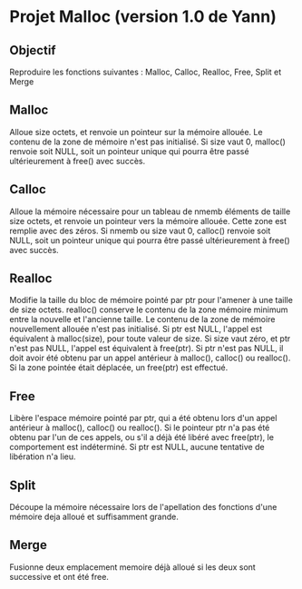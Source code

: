 # Projet Malloc (version 1.0 de Yann)
## Objectif
Reproduire les fonctions suivantes : Malloc, Calloc, Realloc, Free, Split et Merge
## Malloc
Alloue size octets, et renvoie un pointeur sur la mémoire allouée. Le contenu de la zone de mémoire n'est pas initialisé. Si size vaut 0, malloc() renvoie soit NULL, soit un pointeur unique qui pourra être passé ultérieurement à free() avec succès.
## Calloc
Alloue la mémoire nécessaire pour un tableau de nmemb éléments de taille size octets, et renvoie un pointeur vers la mémoire allouée. Cette zone est remplie avec des zéros. Si nmemb ou size vaut 0, calloc() renvoie soit NULL, soit un pointeur unique qui pourra être passé ultérieurement à free() avec succès.
## Realloc
Modifie la taille du bloc de mémoire pointé par ptr pour l'amener à une taille de size octets. realloc() conserve le contenu de la zone mémoire minimum entre la nouvelle et l'ancienne taille. Le contenu de la zone de mémoire nouvellement allouée n'est pas initialisé. Si ptr est NULL, l'appel est équivalent à malloc(size), pour toute valeur de size. Si size vaut zéro, et ptr n'est pas NULL, l'appel est équivalent à free(ptr). Si ptr n'est pas NULL, il doit avoir été obtenu par un appel antérieur à malloc(), calloc() ou realloc(). Si la zone pointée était déplacée, un free(ptr) est effectué. 
## Free
Libère l'espace mémoire pointé par ptr, qui a été obtenu lors d'un appel antérieur à malloc(), calloc() ou realloc(). Si le pointeur ptr n'a pas été obtenu par l'un de ces appels, ou s'il a déjà été libéré avec free(ptr), le comportement est indéterminé. Si ptr est NULL, aucune tentative de libération n'a lieu.
## Split
Découpe la mémoire nécessaire lors de l'apellation des fonctions d'une mémoire deja alloué et suffisamment grande.
## Merge
Fusionne deux emplacement memoire déjà alloué si les deux sont successive et ont été free.

